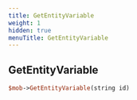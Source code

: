 ```yaml
---
title: GetEntityVariable
weight: 1
hidden: true
menuTitle: GetEntityVariable
---
```

## GetEntityVariable
```perl
$mob->GetEntityVariable(string id)
```